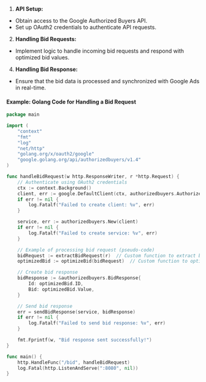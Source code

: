 1. **API Setup:**
- Obtain access to the Google Authorized Buyers API.
- Set up OAuth2 credentials to authenticate API requests.

2. **Handling Bid Requests:**
- Implement logic to handle incoming bid requests and respond with optimized bid values.

4. **Handling Bid Response:**
- Ensure that the bid data is processed and synchronized with Google Ads in real-time.

#### Example: Golang Code for Handling a Bid Request

```go
package main

import (
    "context"
    "fmt"
    "log"
    "net/http"
    "golang.org/x/oauth2/google"
    "google.golang.org/api/authorizedbuyers/v1.4"
)

func handleBidRequest(w http.ResponseWriter, r *http.Request) {
    // Authenticate using OAuth2 credentials
    ctx := context.Background()
    client, err := google.DefaultClient(ctx, authorizedbuyers.AuthorizedBuyersScope)
    if err != nil {
        log.Fatalf("Failed to create client: %v", err)
    }

    service, err := authorizedbuyers.New(client)
    if err != nil {
        log.Fatalf("Failed to create service: %v", err)
    }

    // Example of processing bid request (pseudo-code)
    bidRequest := extractBidRequest(r)  // Custom function to extract bid data
    optimizedBid := optimizeBid(bidRequest)  // Custom function to optimize the bid

    // Create bid response
    bidResponse := &authorizedbuyers.BidResponse{
        Id: optimizedBid.ID,
        Bid: optimizedBid.Value,
    }

    // Send bid response
    err = sendBidResponse(service, bidResponse)
    if err != nil {
        log.Fatalf("Failed to send bid response: %v", err)
    }

    fmt.Fprintf(w, "Bid response sent successfully!")
}

func main() {
    http.HandleFunc("/bid", handleBidRequest)
    log.Fatal(http.ListenAndServe(":8080", nil))
}
```
